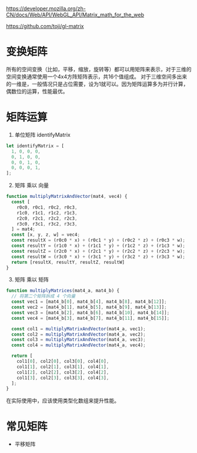 https://developer.mozilla.org/zh-CN/docs/Web/API/WebGL_API/Matrix_math_for_the_web

https://github.com/toji/gl-matrix

# 变换矩阵
所有的空间变换（比如，平移，缩放，旋转等）都可以用矩阵来表示，对于三维的空间变换通常使用一个4x4方阵矩阵表示，共16个值组成。
对于三维空间多出来的一维是，一般情况只是占位需要，设为1就可以。因为矩阵运算多为并行计算，偶数位的运算，性能最优。

# 矩阵运算
1. 单位矩阵 identifyMatrix
```js
let identifyMatrix = [
  1, 0, 0, 0,
  0, 1, 0, 0,
  0, 0, 1, 0,
  0, 0, 0, 1,
];
```
2. 矩阵 乘以 向量
```js
function multiplyMatrixAndVector(mat4, vec4) {
  const [
    r0c0, r0c1, r0c2, r0c3, 
    r1c0, r1c1, r1c2, r1c3, 
    r2c0, r2c1, r2c2, r2c3, 
    r3c0, r3c1, r3c2, r3c3, 
  ] = mat4;
  const [x, y, z, w] = vec4;
  const resultX = (r0c0 * x) + (r0c1 * y) + (r0c2 * z) + (r0c3 * w);
  const resultY = (r1c0 * x) + (r1c1 * y) + (r1c2 * z) + (r1c3 * w);
  const resultZ = (r2c0 * x) + (r2c1 * y) + (r2c2 * z) + (r2c3 * w);
  const resultW = (r3c0 * x) + (r3c1 * y) + (r3c2 * z) + (r3c3 * w);
  return [resultX, resultY, resultZ, resultW]
}
```
3. 矩阵 乘以 矩阵
```js
function multiplyMatrices(mat4_a, mat4_b) {
  // 将第二个矩阵拆成 4 个向量
  const vec1 = [mat4_b[0], mat4_b[4], mat4_b[8], mat4_b[12]];
  const vec2 = [mat4_b[1], mat4_b[5], mat4_b[9], mat4_b[13]];
  const vec3 = [mat4_b[2], mat4_b[6], mat4_b[10], mat4_b[14]];
  const vec4 = [mat4_b[3], mat4_b[7], mat4_b[11], mat4_b[15]];

  const col1 = multiplyMatrixAndVector(mat4_a, vec1);
  const col2 = multiplyMatrixAndVector(mat4_a, vec2);
  const col3 = multiplyMatrixAndVector(mat4_a, vec3);
  const col4 = multiplyMatrixAndVector(mat4_a, vec4);

  return [
    col1[0], col2[0], col3[0], col4[0],
    col1[1], col2[1], col3[1], col4[1],
    col1[2], col2[2], col3[2], col4[2],
    col1[3], col2[3], col3[3], col4[3],
  ];
}
```
在实际使用中，应该使用类型化数组来提升性能。

# 常见矩阵

* 平移矩阵





